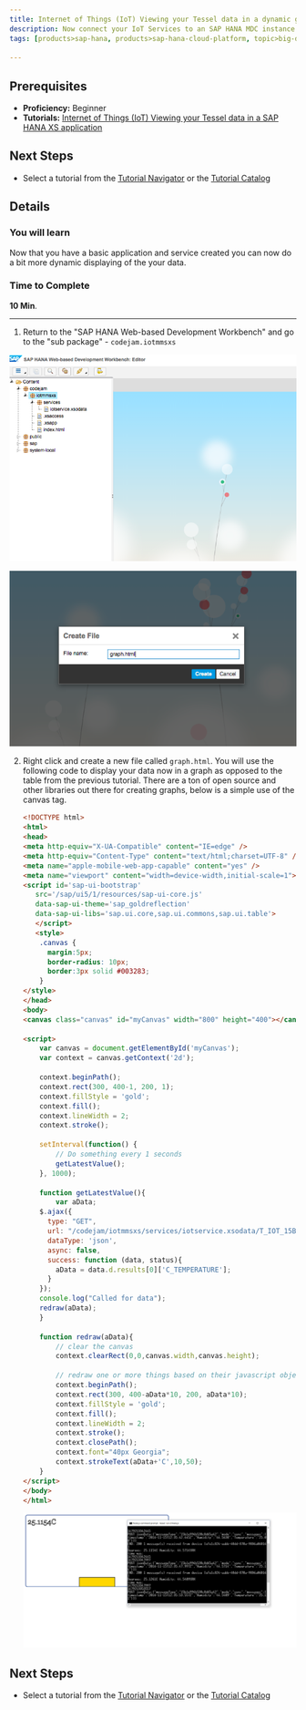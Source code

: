 ```yaml
---
title: Internet of Things (IoT) Viewing your Tessel data in a dynamic graph
description: Now connect your IoT Services to an SAP HANA MDC instance and show the data using SAP HANA XS
tags: [products>sap-hana, products>sap-hana-cloud-platform, topic>big-data, topic>internet-of-things, tutorial>beginner ]

---
```


## Prerequisites  
 - **Proficiency:** Beginner
 - **Tutorials:** [Internet of Things (IoT) Viewing your Tessel data in a SAP HANA XS application](http://www.sap.com/developer/tutorials/iot-part10-hcp-services-hanaxs.html)

## Next Steps
 - Select a tutorial from the [Tutorial Navigator](http://www.sap.com/developer/tutorial-navigator.html) or the [Tutorial Catalog](http://www.sap.com/developer/tutorials.html)


## Details
### You will learn  
Now that you have a basic application and service created you can now do a bit more dynamic displaying of the your data.  


### Time to Complete
**10 Min**.

---

1. Return to the "SAP HANA Web-based Development Workbench" and go to the "sub package" - `codejam.iotmmsxs`

  ![Package](1.png)

  ![new file](2.png)

2. Right click and create a new file called `graph.html`. You will use the following code to display your data now in a graph as opposed to the table from the previous tutorial. There are a ton of open source and other libraries out there for creating graphs, below is a simple use of the canvas tag.

    ```html
    <!DOCTYPE html>
    <html>
    <head>
    <meta http-equiv="X-UA-Compatible" content="IE=edge" />
    <meta http-equiv="Content-Type" content="text/html;charset=UTF-8" />
    <meta name="apple-mobile-web-app-capable" content="yes" />
    <meta name="viewport" content="width=device-width,initial-scale=1">
    <script id='sap-ui-bootstrap'
       src='/sap/ui5/1/resources/sap-ui-core.js'
       data-sap-ui-theme='sap_goldreflection'
       data-sap-ui-libs='sap.ui.core,sap.ui.commons,sap.ui.table'>
       </script>
       <style>
        .canvas {
          margin:5px;
          border-radius: 10px;
          border:3px solid #003283;
        }
    </style>
    </head>
    <body>
    <canvas class="canvas" id="myCanvas" width="800" height="400"></canvas>

    <script>
        var canvas = document.getElementById('myCanvas');
        var context = canvas.getContext('2d');

        context.beginPath();
        context.rect(300, 400-1, 200, 1);
        context.fillStyle = 'gold';
        context.fill();
        context.lineWidth = 2;
        context.stroke();

        setInterval(function() {
            // Do something every 1 seconds
            getLatestValue();
        }, 1000);

        function getLatestValue(){
            var aData;
        $.ajax({
          type: "GET",
          url: "/codejam/iotmmsxs/services/iotservice.xsodata/T_IOT_15B1E994B520C8D65A42?$format=json&$orderby=C_TIMESTAMP desc&$top=1",
          dataType: 'json',
          async: false,
          success: function (data, status){
            aData = data.d.results[0]['C_TEMPERATURE'];
          }
        });
        console.log("Called for data");
        redraw(aData);
        }

        function redraw(aData){
            // clear the canvas
            context.clearRect(0,0,canvas.width,canvas.height);

            // redraw one or more things based on their javascript objects
            context.beginPath();
            context.rect(300, 400-aData*10, 200, aData*10);
            context.fillStyle = 'gold';
            context.fill();
            context.lineWidth = 2;
            context.stroke();
            context.closePath();
            context.font="40px Georgia";
            context.strokeText(aData+'C',10,50);
        }
    </script>
    </body>
    </html>
    ```

    ![graph](3.png)

## Next Steps
 - Select a tutorial from the [Tutorial Navigator](http://www.sap.com/developer/tutorial-navigator.html) or the [Tutorial Catalog](http://www.sap.com/developer/tutorials.html)
